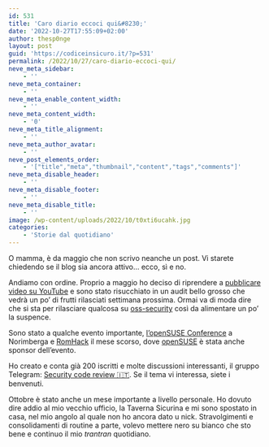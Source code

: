 ```yaml
---
id: 531
title: 'Caro diario eccoci qui&#8230;'
date: '2022-10-27T17:55:09+02:00'
author: thesp0nge
layout: post
guid: 'https://codiceinsicuro.it/?p=531'
permalink: /2022/10/27/caro-diario-eccoci-qui/
neve_meta_sidebar:
    - ''
neve_meta_container:
    - ''
neve_meta_enable_content_width:
    - ''
neve_meta_content_width:
    - '0'
neve_meta_title_alignment:
    - ''
neve_meta_author_avatar:
    - ''
neve_post_elements_order:
    - '["title","meta","thumbnail","content","tags","comments"]'
neve_meta_disable_header:
    - ''
neve_meta_disable_footer:
    - ''
neve_meta_disable_title:
    - ''
image: /wp-content/uploads/2022/10/t0xti6ucahk.jpg
categories:
    - 'Storie dal quotidiano'
---
```


O mamma, è da maggio che non scrivo neanche un post. Vi starete chiedendo se il blog sia ancora attivo… ecco, sì e no.

Andiamo con ordine. Proprio a maggio ho deciso di riprendere a [pubblicare video su YouTube](https://www.youtube.com/c/PaoloPerego) e sono stato risucchiato in un audit bello grosso che vedrà un po’ di frutti rilasciati settimana prossima. Ormai va di moda dire che si sta per rilasciare qualcosa su [oss-security](https://www.openwall.com/lists/oss-security/) così da alimentare un po’ la suspence.

Sono stato a qualche evento importante, [l’openSUSE Conference](https://events.opensuse.org/conferences/oSC22/program/proposals/3770) a Norimberga e [RomHack](https://romhack.camp/) il mese scorso, dove [openSUSE](https://www.opensuse.org/) è stata anche sponsor dell’evento.

Ho creato e conta già 200 iscritti e molte discussioni interessanti, il gruppo Telegram: [Security code review 🇮🇹](https://t.me/codereview_italia). Se il tema vi interessa, siete i benvenuti.

Ottobre è stato anche un mese importante a livello personale. Ho dovuto dire addio al mio vecchio ufficio, la Taverna Sicurina e mi sono spostato in casa, nel mio angolo al quale non ho ancora dato u nick. Stravolgimenti e consolidamenti di routine a parte, volevo mettere nero su bianco che sto bene e continuo il mio *trantran* quotidiano.
